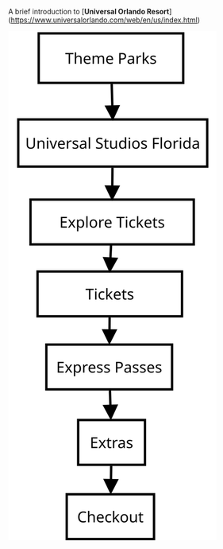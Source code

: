 A brief introduction to [**Universal Orlando Resort**] (https://www.universalorlando.com/web/en/us/index.html)

<img src="yifeili_week2.svg" alt="ALT TEXT"/>

<!-- This line can also add the svg diagram ![svg diagram](yifeili_week2.svg) -->